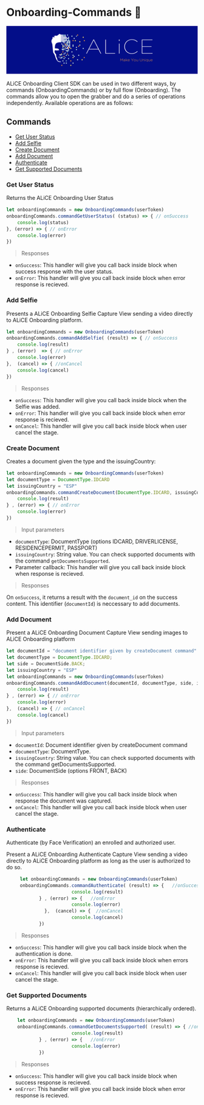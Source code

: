 # Onboarding-Commands :wrench:

<img src="https://github.com/alice-biometrics/custom-emojis/blob/master/images/alice_header.png" width=auto>

ALiCE Onboarding Client SDK can be used in two different ways, by commands (OnboardingCommands) or by full flow (Onboarding).
The commands allow you to open the grabber and do a series of operations independently. Available operations are as follows:

## Commands
- [Get User Status](#get-user-status)
- [Add Selfie](#add-selfie)
- [Create Document](#create-document)
- [Add Document](#add-document)
- [Authenticate](#authenticate)
- [Get Supported Documents](#get-supported-documents)


### Get User Status

Returns the ALiCE Onboarding User Status

```js
let onboardingCommands = new OnboardingCommands(userToken)
onboardingCommands.commandGetUserStatus( (status) => { // onSuccess
	console.log(status)
}, (error) => { // onError
	console.log(error)
})
```

> Responses

- `onSuccess`: This handler will give you call back inside block when success response with the user status.
- `onError`: This handler will give you call back inside block when error response is recieved.

### Add Selfie

Presents a ALiCE Onboarding Selfie Capture View sending a video directly to ALiCE Onboarding platform.

```js
let onboardingCommands = new OnboardingCommands(userToken)
onboardingCommands.commandAddSelfie( (result) => { // onSuccess
	console.log(result)
} , (error)  => { // onError
	console.log(error)
},  (cancel) => { //onCancel
	console.log(cancel)
})
```   

> Responses

- `onSuccess`: This handler will give you call back inside block when the Selfie was added.
- `onError`: This handler will give you call back inside block when error response is recieved.
- `onCancel`: This handler will give you call back inside block when user cancel the stage.

### Create Document

Creates a document given the type and the issuingCountry:



```js
let onboardingCommands = new OnboardingCommands(userToken)
let documentType = DocumentType.IDCARD
let issuingCountry = "ESP"
onboardingCommands.commandCreateDocument(DocumentType.IDCARD, issuingCountry, (result) => {  //onSuccess
	console.log(result)
} , (error) => { // onError
	console.log(error)
})
```    

> Input parameters

- `documentType`: DocumentType (options IDCARD, DRIVERLICENSE, RESIDENCEPERMIT, PASSPORT)
- `issuingCountry`: String value. You can check supported documents with the command `getDocumentsSupported`.
- Parameter callback: This handler will give you call back inside block when response is recieved.

> Responses

 On `onSuccess`, it returns a result with the `document_id` on the success content. This identifier (`documentId`) is neccessary to add documents.


### Add Document

Present a ALiCE Onboarding Document Capture View sending images to ALiCE Onboarding platform

```js
let documentId = "document identifier given by createDocument command"
let documentType = DocumentType.IDCARD;
let side = DocumentSide.BACK;
let issuingCountry = "ESP"
let onboardingCommands = new OnboardingCommands(userToken)
onboardingCommands.commandAddDocument(documentId, documentType, side, issuingCountry, (result) => { // onSuccess
	console.log(result)
} , (error) => { // onError
	console.log(error)
},  (cancel) => { // onCancel
	console.log(cancel)
})
``` 

> Input parameters

- `documentId`: Document identifier given by createDocument command
- `documentType`: DocumentType.
- `issuingCountry`: String value. You can check supported documents with the command getDocumentsSupported.
- `side`: DocumentSide (options FRONT, BACK)

> Responses

- `onSuccess`: This handler will give you call back inside block when response the document was captured.
- `onCancel`: This handler will give you call back inside block when user cancel the stage.

### Authenticate

Authenticate (by Face Verification) an enrolled and authorized user. 

Present a ALiCE Onboarding Authenticate Capture View sending a video directly to ALiCE Onboarding platform as long as the user is authorized to do so.

```js
     let onboardingCommands = new OnboardingCommands(userToken)
     onboardingCommands.commandAuthenticate( (result) => {   //onSuccess
            			console.log(result)
            } , (error) => {   //onError
            			console.log(error)
     	      },  (cancel) => {  //onCancel
            			console.log(cancel)
            })
``` 

> Responses

- `onSuccess`: This handler will give you call back inside block when the authentication is done.
- `onError`: This handler will give you call back inside block when errors response is recieved.
- `onCancel`: This handler will give you call back inside block when user cancel the stage.


### Get Supported Documents

Returns a ALiCE Onboarding supported documents (hierarchically ordered).

```js
    let onboardingCommands = new OnboardingCommands(userToken)
    onboardingCommands.commandGetDocumentsSupported( (result) => { //onSuccess
            			console.log(result)
            } , (error) => {   //onError
            			console.log(error)
            })
``` 

> Responses

- `onSuccess`: This handler will give you call back inside block when success response is recieved.
- `onError`: This handler will give you call back inside block when error response is recieved.
